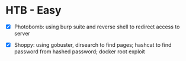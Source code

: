 # HTB - Easy 

- [X] Photobomb: using burp suite and reverse shell to redirect access to server
- [X] Shoppy: using gobuster, dirsearch to find pages; hashcat to find password 
      from hashed password; docker root exploit




